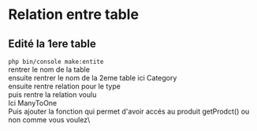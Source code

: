 # Relation entre table 
## Edité la 1ere table 
`php bin/console make:entite`\
rentrer le nom de la table\
ensuite rentrer le nom de la 2eme table ici Category\
ensuite rentre relation pour le type\
puis rentre la relation voulu\
Ici ManyToOne\
Puis ajouter la fonction qui permet d'avoir accés au produit getProdct() ou non comme vous voulez\


